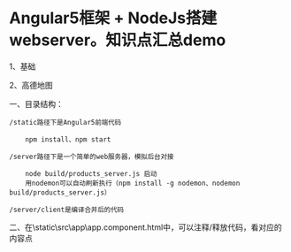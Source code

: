 # Angular5框架 + NodeJs搭建webserver。知识点汇总demo

1、基础

2、高德地图

一、目录结构：

	/static路径下是Angular5前端代码
  
  		npm install、npm start

	/server路径下是一个简单的web服务器，模拟后台对接

		node build/products_server.js 启动
		用nodemon可以自动刷新执行（npm install -g nodemon、nodemon build/products_server.js）
           
	/server/client是编译合并后的代码
								 
二、在\static\src\app\app.component.html中，可以注释/释放代码，看对应的内容点
